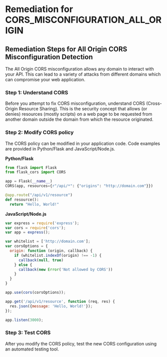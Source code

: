 # Remediation for CORS_MISCONFIGURATION_ALL_ORIGIN

## Remediation Steps for All Origin CORS Misconfiguration Detection

The All Origin CORS misconfiguration allows any domain to interact with your API. This can lead to a variety of attacks from different domains which can compromise your web application.

### Step 1: Understand CORS
Before you attempt to fix CORS misconfiguration, understand CORS (Cross-Origin Resource Sharing). This is the security concept that allows (or denies) resources (mostly scripts) on a web page to be requested from another domain outside the domain from which the resource originated.

### Step 2: Modify CORS policy
The CORS policy can be modified in your application code. Code examples are provided in Python/Flask and JavaScript/Node.js.

**Python/Flask**
```python
from flask import Flask
from flask_cors import CORS

app = Flask(__name__)
CORS(app, resources={r"/api/*": {"origins": "http://domain.com"}})

@app.route("/api/v1/resource")
def resource():
  return "Hello, World!"
```

**JavaScript/Node.js**
```javascript
var express = require('express');
var cors = require('cors');
var app = express();

var whitelist = ['http://domain.com'];
var corsOptions = {
  origin: function (origin, callback) {
    if (whitelist.indexOf(origin) !== -1) {
      callback(null, true)
    } else {
      callback(new Error('Not allowed by CORS'))
    }
  }
}

app.use(cors(corsOptions));

app.get('/api/v1/resource', function (req, res) {
  res.json({message: 'Hello, World!'});
});

app.listen(3000);
```

### Step 3: Test CORS
After you modify the CORS policy, test the new CORS configuration using an automated testing tool.